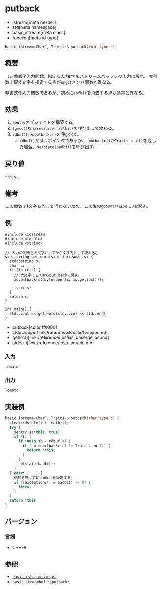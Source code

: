 # putback
* istream[meta header]
* std[meta namespace]
* basic_istream[meta class]
* function[meta id-type]

```cpp
basic_istream<CharT, Traits>& putback(char_type c);
```

## 概要
（非書式化入力関数）指定した1文字をストリームバッファの入力に戻す。
実引数で戻す文字を指定する点が`unget`メンバ関数と異なる。

非書式化入力関数であるが、初めに`eofbit`を消去する点が通常と異なる。

## 効果

1. `sentry`オブジェクトを構築する。
1. `!good()`なら`setstate(failbit)`を呼び出して終わる。
1. `rdbuf()->sputbackc()`を呼び出す。
    - `rdbuf()`がヌルポインタであるか、`sputbackc()`が`Traits::eof()`を返した場合、`setstate(badbit)`を呼び出す。

## 戻り値
`*this`。

## 備考
この関数は1文字も入力を行わないため、この後の`gcount()`は常に`0`を返す。

## 例
```
#include <iostream>
#include <locale>
#include <string>

// 入力の先頭を大文字にしてから文字列として読み込む
std::string get_word(std::istream& is) {
  std::string s;
  char c;
  if (is >> c) {
    // 大文字にしてからput_backで戻す。
    is.putback(std::toupper(c, is.getloc()));

    is >> s;
  }
  return s;
}

int main() {
  std::cout << get_word(std::cin) << std::endl;
}
```
* putback[color ff0000]
* std::toupper[link /reference/locale/toupper.md]
* getloc()[link /reference/ios/ios_base/getloc.md]
* std::cin[link /reference/iostream/cin.md]

### 入力
```
tomato
```

### 出力
```
Tomato
```

## 実装例
```cpp
basic_istream<CharT, Traits>& putback(char_type c) {
  clear(rdstate() & ~eofbit);
  try {
    sentry s(*this, true);
    if (s) {
      if (auto sb = rdbuf()) {
        if (sb->sputbackc(c) != Traits::eof()) {
          return *this;
        }
      }
      setstate(badbit);
    }
  } catch (...) {
    例外を投げずにbadbitを設定する;
    if ((exceptions() & badbit) != 0) {
      throw;
    }
  }
  return *this;
}
```

## バージョン
### 言語
- C++98

## 参照

- [`basic_istream::unget`](unget.md)
- `basic_streambuf::sputbackc`
